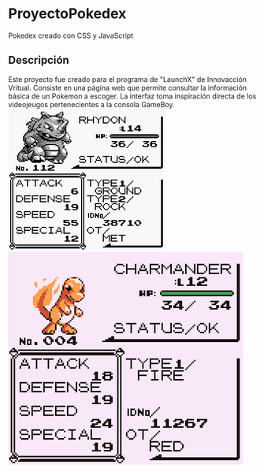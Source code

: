 # ProyectoPokedex
Pokedex creado con CSS y JavaScript 

## Descripción

Este proyecto fue creado para el programa de "LaunchX" de Innovacción Vritual. Consiste en una página web que permite consultar la información básica de un Pokemon a escoger. La interfaz toma inspiración directa de los videojeugos pertenecientes a la consola GameBoy. 
![GBAScreen1](/images/insp1.png)
![GBAScreen2](/images/insp2.png)

